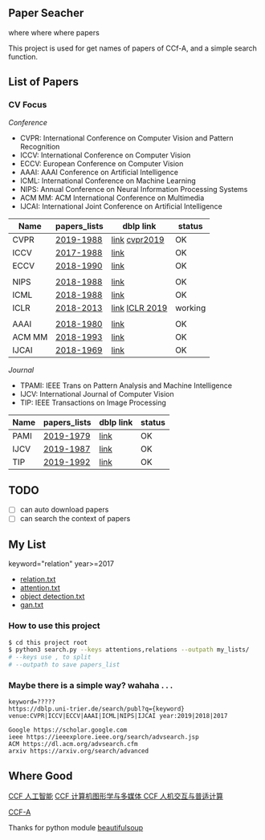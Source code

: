 ## Paper Seacher

where where where papers

This project is used for get names of papers of CCf-A, and a simple search function.



## List of Papers

### CV Focus

*Conference*
- CVPR: International Conference on Computer Vision and Pattern Recognition
- ICCV: International Conference on Computer Vision
- ECCV: European Conference on Computer Vision
- AAAI: AAAI Conference on Artificial Intelligence
- ICML: International Conference on Machine Learning
- NIPS: Annual Conference on Neural Information Processing Systems
- ACM MM: ACM International Conference on Multimedia
- IJCAI: International Joint Conference on Artificial Intelligence

| Name | papers_lists | dblp link |status|
|--------|--------|--------|--------|
| CVPR |   [2019-1988](paper_list/cvpr_papers.txt)   | [link](http://dblp.uni-trier.de/db/conf/cvpr/) [cvpr2019](my_lists/cvpr2019.xlsx) | OK |
| ICCV |   [2017-1988](paper_list/iccv_papers.txt)    | [link](https://dblp.uni-trier.de/db/conf/iccv/) | OK |
| ECCV |   [2018-1990](paper_list/eccv_papers.txt)    | [link](https://dblp.uni-trier.de/db/conf/eccv/) | OK |
|  |    |  |   |
| NIPS |   [2018-1988](paper_list/nips_papers.txt)    | [link](https://dblp.uni-trier.de/db/conf/nips/) | OK |
| ICML |   [2018-1988](paper_list/icml_papers.txt)    | [link](https://dblp.uni-trier.de/db/conf/icml/) | OK  |
| ICLR |   [2018-2013](paper_list/iclr_papers.txt)    | [link](https://dblp.uni-trier.de/db/conf/iclr/) [ICLR 2019](https://openreview.net/group?id=ICLR.cc/2019/Conference)  | working  |
|  |    |  |   |
| AAAI |   [2018-1980](paper_list/aaai_papers.txt)    | [link](https://dblp.uni-trier.de/db/conf/aaai/) | OK |
| ACM MM |   [2018-1993](paper_list/acmmm_papers.txt)|[link](https://dblp.uni-trier.de/db/conf/mm/)| OK |
| IJCAI |   [2018-1969](paper_list/ijcai_papers.txt)    | [link](https://dblp.uni-trier.de/db/conf/ijcai/) | OK  |



*Journal*

- TPAMI: IEEE Trans on Pattern Analysis and Machine Intelligence
- IJCV: International Journal of Computer Vision
- TIP: IEEE Transactions on Image Processing

| Name | papers_lists | dblp link |status|
|--------|--------|--------|--------|
| PAMI |   [2019-1979](paper_list/pami_papers.txt)    | [link](http://dblp.uni-trier.de/db/journals/pami/) | OK |
| IJCV |   [2019-1987](paper_list/ijcv_papers.txt)    | [link](http://dblp.uni-trier.de/db/journals/ijcv/) | OK |
| TIP |   [2019-1992](paper_list/tip_papers.txt)    | [link](https://dblp.uni-trier.de/db/journals/tip/) |  OK |





## TODO
- [ ] can auto download papers 
- [ ] can search the context of papers

## My List

keyword="relation" year>=2017

- [relation.txt](my_lists/relation.txt)
- [attention.txt](my_lists/attention.txt)
- [object detection.txt](my_lists/object_detection.txt)
- [gan.txt](my_lists/gan.txt)


### How to use this project

```bash
$ cd this project root
$ python3 search.py --keys attentions,relations --outpath my_lists/
# --keys use , to split
# --outpath to save papers_list
```



### Maybe there is a simple way? wahaha . . .

```
keyword=?????
https://dblp.uni-trier.de/search/publ?q={keyword} venue:CVPR|ICCV|ECCV|AAAI|ICML|NIPS|IJCAI year:2019|2018|2017

Google https://scholar.google.com
ieee https://ieeexplore.ieee.org/search/advsearch.jsp
ACM https://dl.acm.org/advsearch.cfm
arxiv https://arxiv.org/search/advanced

```

## Where Good
[CCF 人工智能](https://www.ccf.org.cn/xspj/rgzn/)
[CCF 计算机图形学与多媒体 ](https://www.ccf.org.cn/xspj/jsjtxxydmt/)
[CCF 人机交互与普适计算](https://www.ccf.org.cn/xspj/rjjhypsjs/)

[CCF-A](ccf.md)



Thanks for python module [beautifulsoup](http://beautifulsoup.readthedocs.io/zh_CN/latest/)


